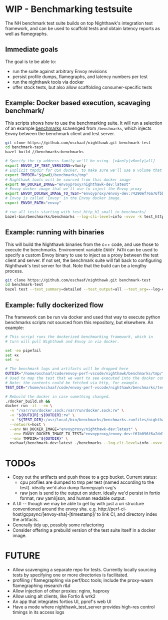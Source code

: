 # WIP - Benchmarking testsuite

The NH benchmark test suite builds on top Nighthawk's integration test framework, and
can be used to scaffold tests and obtain latency reports as well as flamegraphs.

## Immediate goals

The goal is te be able to:
- run the suite against arbitrary Envoy revisions
- persist profile dumps, flamegraphs, and latency numbers per test
- run the nighthawk tools via docker
- offer stock tests, but also allow scaffolding consumer-specific tests

## Example: Docker based execution, scavaging benchmark/

This scripts shows how to use the benchmarking suite.
It will run a selection of an example [benchmarks](test_benchmark.py)
scavenged from `/benchmarks`, which injects Envoy between the 
benchmark client and test server.

```bash
git clone https://github.com/oschaaf/nighthawk.git benchmark-test
cd benchmark-test
bazel build //benchmarks:benchmarks

# Specify the ip address family we'll be using. [v4only|v6only|all]
export ENVOY_IP_TEST_VERSIONS=v4only
# Explicit tmpdir for OSX docker, to make sure we'll use a volume that works when
export TMPDIR="$(pwd)/benchmarks/tmp"
# Nighthawk tools will be sourced from this docker image
export NH_DOCKER_IMAGE="envoyproxy/nighthawk-dev:latest"
# Envoy docker image that we'll use to inject the Envoy proxy
export ENVOY_DOCKER_IMAGE_TO_TEST="envoyproxy/envoy-dev:74290ef76a76fbbf50f072dc33438791f93f68c7"
# Envoy is called 'Envoy' in the Envoy docker image.
export ENVOY_PATH="envoy"

# run all tests starting with test_http_h1_small in benchmarks/
bazel-bin/benchmarks/benchmarks --log-cli-level=info -vvvv -k test_http_h1_small benchmarks/
```

## Example: running with binaries

This will build the Nighthawk binaries from the c++ code, and use those to
execute the benchmarks. Environment variable `ENVOY_PATH` can be used to
specify a custom Envoy binary to use to inject as a proxy between the test
client and server. If not set, the benchmark suite will fall back to configuring
Nighthawk's test server for that. Note that the build can be a lengthy process.

```bash
git clone https://github.com/oschaaf/nighthawk.git benchmark-test
cd benchmark-test
bazel test --test_summary=detailed --test_output=all --test_arg=--log-cli-level=info --test_env=ENVOY_IP_TEST_VERSIONS=v4only --test_env=HEAPPROFILE= --test_env=HEAPCHECK= --cache_test_results=no --compilation_mode=opt --cxxopt=-g --cxxopt=-ggdb3 //benchmarks:*
```

## Example: fully dockerized flow

The framework can be run via docker and used that way to execute
python benchmarks scripts not sourced from this repository, but
elsewhere. An example:

```bash
# This script runs the dockerized benchmarking framework, which in
# turn will pull Nighthawk and Envoy in via docker. 

set -eo pipefail
set +x
set -u

# The benchmark logs and artifacts will be dropped here
OUTDIR="/home/oschaaf/code/envoy-perf-vscode/nighthawk/benchmarks/tmp/"
# Used to map the test that we want to see executed into the docker container
# Note: the contents could be fetched via http, for example.
TEST_DIR="/home/oschaaf/code/envoy-perf-vscode/nighthawk/benchmarks/test/"

# Rebuild the docker in case something changed.
./docker_build.sh && 
docker run -it --rm \
  -v "/var/run/docker.sock:/var/run/docker.sock:rw" \
  -v "${OUTDIR}:${OUTDIR}:rw" \
  -v "${TEST_DIR}:/usr/local/bin/benchmarks/benchmarks.runfiles/nighthawk/benchmarks/external_tests/" \
  --network=host \
  --env NH_DOCKER_IMAGE="envoyproxy/nighthawk-dev:latest" \
  --env ENVOY_DOCKER_IMAGE_TO_TEST="envoyproxy/envoy-dev:f61b096f6a2dd3a9c74b9a9369a6ea398dbe1f0f" \
  --env TMPDIR="${OUTDIR}" \
  oschaaf/benchmark-dev:latest ./benchmarks --log-cli-level=info -vvvv 
```

# TODOs

- Copy out the artifacts and push those to a gcp bucket. Current status:
   - cpu profiles are dumped to tmp per test (named according to the test). ideally we'd
     also dump flamegraph svg's
   - raw json is send to the output on stderr. ideally we'd persist in fortio format,
     raw yaml/json, and human readable output.
- A UI -- though we may be able to get by with just a uri structure conventioned around the envoy
  sha. e.g. http://perf-ci-host/gcpsync/[envoy-sha]-[timestamp]/ to link CI, and directory index the 
  artifacts.
- Generally tidy up, possibly some refactoring
- Consider offering a prebuild version of the test suite itself in a docker image.

# FUTURE

- Allow scavenging a separate repo for tests. Currently locally sourcing tests
  by specifying one or more directories is facilitated.
- profiling / flamegraphing via perf/bcc tools; include the proxy-wasm flamegraphing research r&d
- Allow injection of other proxies: nginx, haproxy
- Allow using alt clients, like Fortio & wrk2
- An app that integrates fortios UI, pprof's web UI
- Have a mode where nighthawk_test_server provides high-res control timings in its 
  access logs
